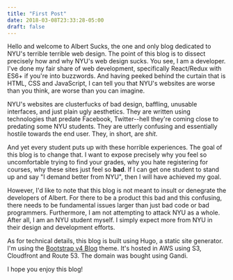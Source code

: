 ```yaml
---
title: "First Post"
date: 2018-03-08T23:33:28-05:00
draft: false
---
```


Hello and welcome to Albert Sucks, the one and only blog dedicated to
NYU's terrible terrible web design. The point of this blog is to
dissect precisely how and why NYU's web design sucks. You see, I am a
developer. I've done my fair share of web development, specifically
React/Redux with ES6+ if you're into buzzwords. And having peeked
behind the curtain that is HTML, CSS and JavaScript, I can tell you
that NYU's websites are worse than you think, are worse than you can
imagine.

NYU's websites are clusterfucks of bad design, baffling, unusable
interfaces, and just plain ugly aesthetics. They are written using
technologies that predate Facebook, Twitter--hell they're coming close
to predating some NYU students. They are utterly confusing and
essentially hostile towards the end user. They, in short, are *shit*.

And yet every student puts up with these horrible experiences. The
goal of this blog is to change that. I want to expose precisely why
you feel so uncomfortable trying to find your grades, why you hate
registering for courses, why these sites just feel so **bad**. If I
can get one student to stand up and say "I demand better from NYU",
then I will have achieved my goal.

However, I'd like to note that this blog is not meant to insult or
denegrate the developers of Albert. For there to be a product this bad
and this confusing, there needs to be fundamental issues larger than
just bad code or bad programmers. Furthermore, I am not attempting to
attack NYU as a whole. After all, I am an NYU student myself. I simply
expect more from NYU in their design and development efforts.

As for technical details, this blog is built using Hugo, a static site
generator. I'm using the [Bootstrap v4
Blog](https://themes.gohugo.io/hugo-theme-bootstrap4-blog/)
theme. It's hosted in AWS using S3, Cloudfront and Route 53. The
domain was bought using Gandi.

I hope you enjoy this blog!